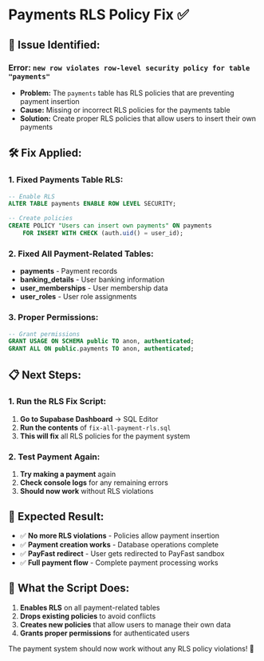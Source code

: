 # Payments RLS Policy Fix ✅

## 🔧 **Issue Identified:**

### **Error:** `new row violates row-level security policy for table "payments"`
- **Problem:** The `payments` table has RLS policies that are preventing payment insertion
- **Cause:** Missing or incorrect RLS policies for the payments table
- **Solution:** Create proper RLS policies that allow users to insert their own payments

## 🛠️ **Fix Applied:**

### **1. Fixed Payments Table RLS:**
```sql
-- Enable RLS
ALTER TABLE payments ENABLE ROW LEVEL SECURITY;

-- Create policies
CREATE POLICY "Users can insert own payments" ON payments
    FOR INSERT WITH CHECK (auth.uid() = user_id);
```

### **2. Fixed All Payment-Related Tables:**
- **payments** - Payment records
- **banking_details** - User banking information
- **user_memberships** - User membership data
- **user_roles** - User role assignments

### **3. Proper Permissions:**
```sql
-- Grant permissions
GRANT USAGE ON SCHEMA public TO anon, authenticated;
GRANT ALL ON public.payments TO anon, authenticated;
```

## 📋 **Next Steps:**

### **1. Run the RLS Fix Script:**
1. **Go to Supabase Dashboard** → SQL Editor
2. **Run the contents** of `fix-all-payment-rls.sql`
3. **This will fix** all RLS policies for the payment system

### **2. Test Payment Again:**
1. **Try making a payment** again
2. **Check console logs** for any remaining errors
3. **Should now work** without RLS violations

## 🎯 **Expected Result:**

- ✅ **No more RLS violations** - Policies allow payment insertion
- ✅ **Payment creation works** - Database operations complete
- ✅ **PayFast redirect** - User gets redirected to PayFast sandbox
- ✅ **Full payment flow** - Complete payment processing works

## 🚀 **What the Script Does:**

1. **Enables RLS** on all payment-related tables
2. **Drops existing policies** to avoid conflicts
3. **Creates new policies** that allow users to manage their own data
4. **Grants proper permissions** for authenticated users

The payment system should now work without any RLS policy violations! 🎉
